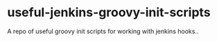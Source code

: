 # useful-jenkins-groovy-init-scripts
A repo of useful groovy init scripts for working with jenkins hooks..
